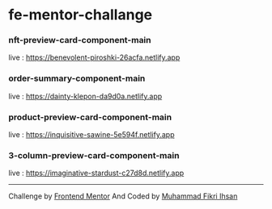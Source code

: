 # fe-mentor-challange

### nft-preview-card-component-main
live : https://benevolent-piroshki-26acfa.netlify.app


### order-summary-component-main
live : https://dainty-klepon-da9d0a.netlify.app

### product-preview-card-component-main
live : https://inquisitive-sawine-5e594f.netlify.app

### 3-column-preview-card-component-main
live : https://imaginative-stardust-c27d8d.netlify.app

---

Challenge by [Frontend Mentor](https://www.frontendmentor.io) And Coded by [Muhammad Fikri Ihsan](https://github.com/Fikriihsan03)
